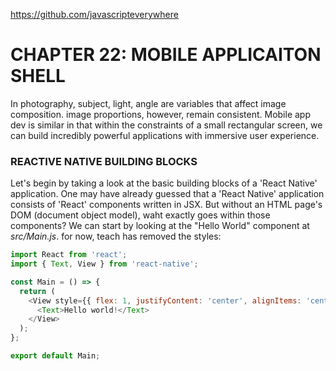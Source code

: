 https://github.com/javascripteverywhere

# CHAPTER 22: MOBILE APPLICAITON SHELL

<!-- HERE -- p. 235! -->

In photography, subject, light, angle are variables that affect image
composition. image proportions, however, remain consistent. Mobile
app dev is similar in that within the constraints of a small rectangular
screen, we can build incredibly powerful applications with immersive
user experience.

### REACTIVE NATIVE BUILDING BLOCKS

Let's begin by taking a look at the basic building blocks of a 'React
Native' application. One may have already guessed that a 'React Native'
application consists of 'React' components written in JSX. But without
an HTML page's DOM (document object model), waht exactly goes within 
those components? We can start by looking at the "Hello World" component
at _src/Main.js_. for now, teach has removed the styles:

```JavaScript
import React from 'react';
import { Text, View } from 'react-native';

const Main = () => {
  return (
    <View style={{ flex: 1, justifyContent: 'center', alignItems: 'center' }}>
      <Text>Hello world!</Text>
    </View>
  );
};

export default Main;
```

<!-- HERE -- p. 236! -->